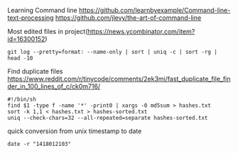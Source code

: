 Learning Command line 
  https://github.com/learnbyexample/Command-line-text-processing
  https://github.com/jlevy/the-art-of-command-line

Most edited files in project(https://news.ycombinator.com/item?id=16300152)
```
git log --pretty=format: --name-only | sort | uniq -c | sort -rg | head -10
```
Find duplicate files https://www.reddit.com/r/tinycode/comments/2ek3mi/fast_duplicate_file_finder_in_100_lines_of_c/ck0m716/
```
#!/bin/sh
find $1 -type f -name '*' -print0 | xargs -0 md5sum > hashes.txt
sort -k 1,1 < hashes.txt > hashes-sorted.txt
uniq --check-chars=32 --all-repeated=separate hashes-sorted.txt
```
quick conversion from unix timestamp to date
```
date -r "1418012103" 
```
